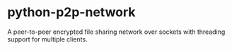 # python-p2p-network
A peer-to-peer encrypted file sharing network over sockets with threading support for multiple clients.
